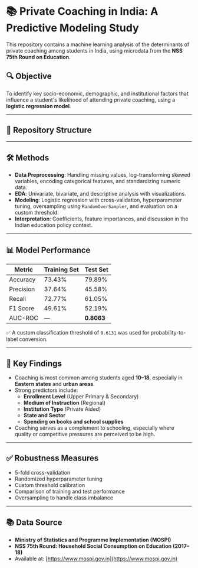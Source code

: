 # 📚 Private Coaching in India: A Predictive Modeling Study

This repository contains a machine learning analysis of the determinants of private coaching among students in India, using microdata from the **NSS 75th Round on Education**.

## 🔍 Objective

To identify key socio-economic, demographic, and institutional factors that influence a student's likelihood of attending private coaching, using a **logistic regression model**.

---

## 📂 Repository Structure


---

## 🛠️ Methods

- **Data Preprocessing**: Handling missing values, log-transforming skewed variables, encoding categorical features, and standardizing numeric data.
- **EDA**: Univariate, bivariate, and descriptive analysis with visualizations.
- **Modeling**: Logistic regression with cross-validation, hyperparameter tuning, oversampling using `RandomOverSampler`, and evaluation on a custom threshold.
- **Interpretation**: Coefficients, feature importances, and discussion in the Indian education policy context.

---

## 📊 Model Performance

| Metric              | Training Set | Test Set |
|---------------------|--------------|----------|
| Accuracy            | 73.43%       | 79.89%   |
| Precision           | 37.64%       | 45.58%   |
| Recall              | 72.77%       | 61.05%   |
| F1 Score            | 49.61%       | 52.19%   |
| AUC-ROC             | —            | **0.8063** |

✅ A custom classification threshold of `0.6131` was used for probability-to-label conversion.

---

## 🔑 Key Findings

- Coaching is most common among students aged **10–18**, especially in **Eastern states** and **urban areas**.
- Strong predictors include:
  - **Enrollment Level** (Upper Primary & Secondary)
  - **Medium of Instruction** (Regional)
  - **Institution Type** (Private Aided)
  - **State and Sector**
  - **Spending on books and school supplies**
- Coaching serves as a complement to schooling, especially where quality or competitive pressures are perceived to be high.

---

## ✅ Robustness Measures

- 5-fold cross-validation  
- Randomized hyperparameter tuning  
- Custom threshold calibration  
- Comparison of training and test performance  
- Oversampling to handle class imbalance

---

## 📚 Data Source

- **Ministry of Statistics and Programme Implementation (MOSPI)**  
- **NSS 75th Round: Household Social Consumption on Education (2017–18)**  
- Available at: [https://www.mospi.gov.in](https://www.mospi.gov.in)



